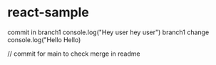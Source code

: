 # react-sample
commit in branch1
console.log("Hey user
hey user")
branch1 change
console.log("Hello Hello)

// commit for main to check merge in readme

